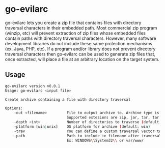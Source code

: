 # go-evilarc
go-evilarc lets you create a zip file that contains files with directory traversal characters in their embedded path. Most commercial zip program (winzip, etc) will prevent extraction of zip files whose embedded files contain paths with directory traversal characters. However, many software development libraries do not include these same protection mechanisms (ex. Java, PHP, etc). If a program and/or library does not prevent directory traversal characters then go-evilarc can be used to generate zip files that, once extracted, will place a file at an arbitrary location on the target system.

## Usage
```bash
go-evilarc version v0.0.1
Usage: go-evilarc <input file>

Create archive containing a file with directory traversal

Options:
	-out <filename>         File to output archive to. Archive type is based off of file extension.
	                        Supported extesions are zip, jar, tar, tar.bz2, tar.gz and tgz
	-depth <int>            Number of directories to traverse (default: 8)
	-platform [win|unix]    OS platform for archive (default: win)
	-trav                   You can define a custom traversal vector to use
	-path                   Path to include in filename after traversal.
                            Ex: WINDOWS\\System32\\ or var/www/
```